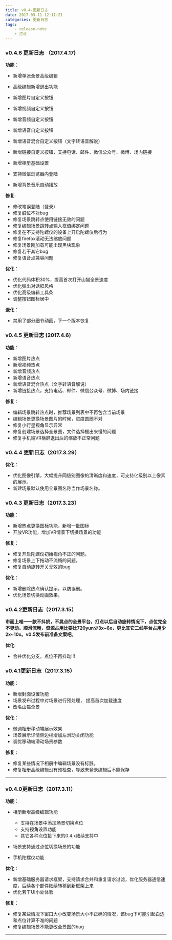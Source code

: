 ```yaml
---
title: v0.4-更新日志
date: 2017-03-11 12:11:21
categories: 更新日志
tags: 
    - release-note
    - 打点
---
```


### v0.4.6 更新日志 （2017.4.17)

**功能**：

* 新增单张全景高级编辑
* 高级编辑新增退出功能
* 新增图片自定义按钮
* 新增视频自定义按钮
* 新增音频自定义按钮
* 新增语音自定义按钮
* 新增语音混合自定义按钮（文字转语音解说）
* 新增链接自定义按钮，支持电话、邮件、微信公众号、微博、场内链接

* 新增相册基础设置
* 支持微信浏览器内登陆
* 新增背景音乐自动播放

**修复**:

* 修改笔误登陆（登录）
* 修复脏位不对bug
* 修复场景跳转点使用链接无效的问题
* 修复编辑场景跳转点输入框值绑定问题
* 修复在不支持陀螺仪的设备上开启陀螺仪后行为
* 修复firefox滚动无法缩放问题
* 修复场景刚加载可能出现黑块现象
* 修复若干其它bug
* 修复语音点兼容问题

**优化**：

* 优化代码体积30%，提高首次打开山猫全景速度
* 优化弹出对话框风格
* 优化高级编辑工具条
* 调整按钮图标居中

**退化**：

* 禁用了部分细节动画，下一个版本恢复

### v0.4.5 更新日志 (2017.4.6)

**功能**：

* 新增图片热点
* 新增视频热点
* 新增音频热点
* 新增语音热点
* 新增语音混合热点（文字转语音解说）
* 新增链接热点，支持电话、邮件、微信公众号、微博、场内链接

**修复**：

* 编辑场景跳转热点时，推荐场景列表中不再包含当前场景
* 编辑场景更换场景图片的时候，进度圆圈不对
* 修复小行星视角显示异常
* 修复创建场景选择全景图，文件选择框出来慢的问题
* 修复手机端VR横屏退出后的缩放不正常问题

### v0.4.4 更新日志（2017.3.29）

**优化**：

* 优化图像引擎，大幅提升同级别图像的清晰度和速度，可支持亿级别以上像素的展示。
* 新建场景默认使用全景图名称当作场景名称。


### v0.4.3 更新日志（2017.3.23）

**功能**：

* 新增热点更换图标功能，新增一批图标
* 开放VR功能，增加VR情景下切换场景的功能

**修复**：

* 修复开启陀螺仪初始视角不正的问题。
* 修复场景上下拖动不流畅的问题。
* 修复自动旋转开关无效的bug

**优化**： 

* 新增删除热点确认提示，以防误删。
* 优化场景切换动画效果。



### v0.4.2更新日志（2017.3.15）

**市面上唯一一款不抖奶，不晃点的全景平台，打点以后自动旋转情况下，点位完全不晃动。顺滑流畅，资源占用比要比720yun少3x~6x，更比其它二线平台占用少2x~10x。v0.5发布前准备文案吧。**

**优化**:

* 合并优化分支，点位不再抖动!!!

### v0.4.1更新日志（2017.3.15）

**功能**：

* 新增封面设置功能
* 场景发布过程中对场景进行预处理， 提高首次加载速度
* 改名山猫全景

**优化**：

* 微调相册移动端展示效果
* 场景展示详情侧边栏增加左滑动关闭功能
* 调优移动端滑动场景参数


**修复**：

* 修复某些情况下相册中编辑场景没有标脏。
* 修复相册高级编辑没有预检查，导致未登录编辑后不能保存

---

### v0.4.0更新日志（2017.3.11）


**功能**：

* 相册新增高级编辑功能
    - 支持在场景中添加场景切换点位
    - 支持视角设置功能
    - 其它各种点位接下来的0.4.x陆续支持中
* 场景支持通过点位切换场景的功能

* 手机陀螺仪功能

**优化**：

* 新增基础服务器请求框架，支持请求合并和重复请求过滤，优化服务器通信速度，后续各个部件陆续转移到新框架上来
* 优化若干UI小处体验

**修复**：

* 修复某些情况下窗口大小改变场景大小不正确的情况，该bug下可能引起白边和点位计算不准的问题
* 修复编辑场景不能更改全景图的bug
---
